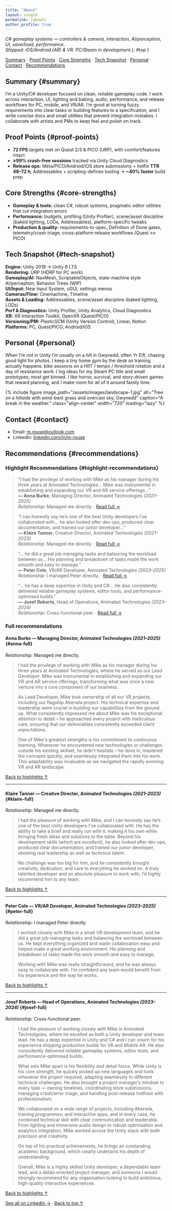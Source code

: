 ```yaml
---
title: "About"
layout: single
permalink: /about/
author_profile: true
---
```

*C# gameplay systems — controllers & camera, interaction, AI/perception, UI, save/load, performance.  
Shipped: iOS/Android (AR) & VR. PC/Steam in development.*{: #top }

[Summary](#summary) · [Proof Points](#proof-points) · [Core Strengths](#core-strengths) · [Tech Snapshot](#tech-snapshot) · [Personal](#personal) · [Contact](#contact) · [Recommendations](#recommendations)

## Summary {#summary}

I’m a Unity/C# developer focused on clean, reliable gameplay code. I work across interaction, UI, lighting and baking, audio, performance, and release workflows for PC, mobile, and VR/AR. I’m good at turning fuzzy requirements into clear tasks or building features to a specification, and I write concise docs and small utilities that prevent integration mistakes. I collaborate with artists and PMs to keep feel and polish on track.

## Proof Points {#proof-points}

- **72 FPS** targets met on Quest 2/3 & PICO (URP), with comfort/features intact  
- **≥99% crash-free sessions** tracked via Unity Cloud Diagnostics  
- **Release ops:** Meta/PICO/Android/iOS store submissions + hotfix **TTR 48–72 h**; Addressables + scripting-defines tooling → **~40% faster** build prep

## Core Strengths {#core-strengths}

- **Gameplay & tools:** clean C#, robust systems, pragmatic editor utilities that cut integration errors  
- **Performance:** budgets, profiling (Unity Profiler), scene/asset discipline (baked lighting, LODs, Addressables), platform-specific tweaks  
- **Production & quality:** requirements-to-spec, Definition of Done gates, telemetry/crash triage, cross-platform release workflows (Quest ↔ PICO)

## Tech Snapshot {#tech-snapshot}

**Engine:** Unity 2019 → Unity 6 LTS  
**Rendering:** URP (HDRP for PC work)  
**Gameplay/AI:** NavMesh, ScriptableObjects, state-machine style AI/perception, Behavior Trees (WIP)  
**UI/Input:** New Input System, uGUI, settings menus  
**Cameras/Flow:** Cinemachine, Timeline  
**Assets & Loading:** Addressables, scene/asset discipline (baked lighting, LODs)  
**Perf & Diagnostics:** Unity Profiler, Unity Analytics, Cloud Diagnostics  
**XR:** XR Interaction Toolkit, OpenXR (Quest/PICO)  
**Versioning/PM:** PlasticSCM (Unity Version Control), Linear, Notion  
**Platforms:** PC, Quest/PICO, Android/iOS  

## Personal {#personal}

When I’m not in Unity I’m usually on a hill in Gwynedd, often Yr Eifl, chasing good light for photos. I keep a tiny home gym by the desk so training actually happens: bike sessions on a HIIT / tempo / threshold rotation and a day of resistance work. I log ideas for my Steam PC title and small prototypes; most get binned. I like horror, survival, and story-driven games that reward planning, and I make room for all of it around family time.

{% include figure
  image_path="/assets/images/landscape-1.jpg"
  alt="Tree on a hillside with wind-bent grass and overcast sky, Gwynedd"
  caption="A break in the weather."
  class="align-center"
  width="720"
  loading="lazy"
%}

## Contact {#contact}

- Email: [m.rouse@outlook.com](mailto:m.rouse@outlook.com)
- LinkedIn: [linkedin.com/in/m-rouse](https://www.linkedin.com/in/m-rouse/)
<!-- - GitHub: [github.com/Mike-Rouse](https://github.com/Mike-Rouse) -->
<!-- - CV: (add PDF link) -->

## Recommendations {#recommendations}

### Highlight Recommendations {#highlight-recommendations}

> “I had the privilege of working with Mike as his manager during his three years at Animated Technologies… Mike was instrumental in establishing and expanding our VR and AR service offerings…”  
**— Anna Burke**, Managing Director, Animated Technologies *(2021–2025)*  
*Relationship:* Managed me directly. · [Read full →](#anna-full)

> “I can honestly say he’s one of the best Unity developers I’ve collaborated with… he also looked after dev ops, produced clear documentation, and trained our junior developer…”  
**— Klaire Tanner**, Creative Director, Animated Technologies *(2021–2023)*  
*Relationship:* Managed me directly. · [Read full →](#klaire-full)

> “… he did a great job managing tasks and balancing the workload between us… His planning and breakdown of tasks made the work smooth and easy to manage.”  
**— Peter Cole**, VR/AR Developer, Animated Technologies *(2023–2025)*  
*Relationship:* I managed Peter directly. · [Read full →](#peter-full)

> “… he has a deep expertise in Unity and C#… He also consistently delivered reliable gameplay systems, editor tools, and performance-optimised builds.”  
**— Josef Roberts**, Head of Operations, Animated Technologies *(2023–2024)*  
*Relationship:* Cross-functional peer. · [Read full →](#josef-full)

### Full recommendations

#### Anna Burke — Managing Director, Animated Technologies *(2021–2025)* {#anna-full}

*Relationship:* Managed me directly.

> I had the privilege of working with Mike as his manager during his three years at Animated Technologies, where he served as our Lead Developer. Mike was instrumental in establishing and expanding our VR and AR service offerings, transforming what was once a new venture into a core component of our business.
>
> As Lead Developer, Mike took ownership of all our VR projects, including our flagship Aberwla project. His technical expertise and leadership were crucial in building our capabilities from the ground up. What consistently impressed me about Mike was his exceptional attention to detail – he approached every project with meticulous care, ensuring that our deliverables consistently exceeded client expectations.
>
> One of Mike's greatest strengths is his commitment to continuous learning. Whenever he encountered new technologies or challenges outside his existing skillset, he didn't hesitate – he dove in, mastered the concepts quickly, and seamlessly integrated them into his work. This adaptability was invaluable as we navigated the rapidly evolving VR and AR landscape.

[Back to highlights ↑](#highlight-recommendations)

---

#### Klaire Tanner — Creative Director, Animated Technologies *(2021–2023)* {#klaire-full}

*Relationship:* Managed me directly.

> I had the pleasure of working with Mike, and I can honestly say he’s one of the best Unity developers I’ve collaborated with. He has the ability to take a brief and really run with it, making it his own while bringing fresh ideas and solutions to the table. Beyond his development skills (which are excellent), he also looked after dev ops, produced clear documentation, and trained our junior developer, showing real leadership as well as technical talent.
>
> No challenge was too big for him, and he consistently brought creativity, dedication, and care to everything he worked on. A truly talented developer and an absolute pleasure to work with, I’d highly recommend him to any team.

[Back to highlights ↑](#highlight-recommendations)

---

#### Peter Cole — VR/AR Developer, Animated Technologies *(2023–2025)* {#peter-full}

*Relationship:* I managed Peter directly.

> I worked closely with Mike in a small VR development team, and he did a great job managing tasks and balancing the workload between us. He kept everything organized and made collaboration easy and helped make a great working environment. His planning and breakdown of tasks made the work smooth and easy to manage.
>
> Working with Mike was really straightforward, and he was always easy to collaborate with. I’m confident any team would benefit from his experience and the way he works.

[Back to highlights ↑](#highlight-recommendations)

---

#### Josef Roberts — Head of Operations, Animated Technologies *(2023–2024)* {#josef-full}

*Relationship:* Cross-functional peer.

> I had the pleasure of working closely with Mike in Animated Technolgoies, where he excelled as both a Unity developer and team lead. He has a deep expertise in Unity and C# and I can vouch for his experience shipping production builds for VR and Mobile AR. He also consistently delivered reliable gameplay systems, editor tools, and performance-optimised builds.
>
> What sets Mike apart is his flexibility and detail focus. While Unity is his core strength, he quickly picked up new languages and tools whenever the project required, adapting seamlessly to different technical challenges. He also brought a project manager’s mindset to every task — owning timelines, coordinating store submissions, managing crash/error triage, and handling post-release hotfixes with professionalism.
>
> We collaborated on a wide range of projects, including Aberwla, training programmes, and interactive apps, and in every case, he combined technical skill with clear communication and leadership. From lighting and immersive audio design to robust optimisation and analytics integration, Mike worked across the Unity stack with both precision and creativity.
>
> On top of his practical achievements, he brings an outstanding academic background, which clearly underpins his depth of understanding.
>
> Overall, Mike is a highly skilled Unity developer, a dependable team lead, and a detail-oriented project manager, and someone I would strongly recommend for any organisation looking to build ambitious, high-quality interactive experiences.

[Back to highlights ↑](#highlight-recommendations)

[See all on LinkedIn →](https://www.linkedin.com/in/m-rouse/) · [Back to top ↑](#top)
